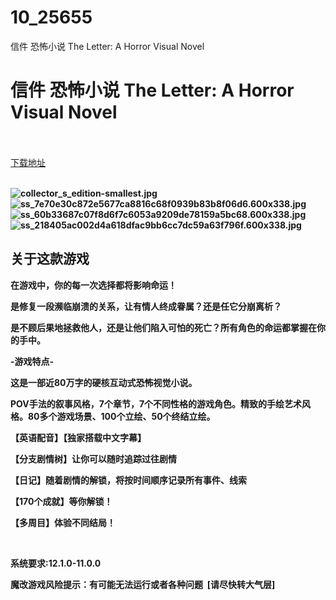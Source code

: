 # 10_25655
信件 恐怖小说 The Letter: A Horror Visual Novel
# 信件 恐怖小说 The Letter: A Horror Visual Novel
 <br/></br>
[下载地址](https://www.switch520.cc/article/25655 "下载地址")
<br/></br>

<p><strong><img title="collector_s_edition-smallest.jpg" src="https://www.switch520.cc/muke_img/2021_12_17_058ddb48e4b7c.jpg" alt="collector_s_edition-smallest.jpg"></strong><br>
<strong><img title="ss_7e70e30c872e5677ca8816c68f0939b83b8f06d6.600x338.jpg" src="https://www.switch520.cc/muke_img/2021_12_17_7cc1205cfcc95.jpg" alt="ss_7e70e30c872e5677ca8816c68f0939b83b8f06d6.600x338.jpg"></strong><br>
<strong><img title="ss_60b33687c07f8d6f7c6053a9209de78159a5bc68.600x338.jpg" src="https://www.switch520.cc/muke_img/2021_12_17_36f56afb3e685.jpg" alt="ss_60b33687c07f8d6f7c6053a9209de78159a5bc68.600x338.jpg"></strong><br>
<strong><img title="ss_218405ac002d4a618dfac9bb6cc7dc59a63f796f.600x338.jpg" src="https://www.switch520.cc/muke_img/2021_12_17_40f14acdb3a98.jpg" alt="ss_218405ac002d4a618dfac9bb6cc7dc59a63f796f.600x338.jpg">&nbsp;</strong></p>
<div class="game_page_autocollapse_ctn">
<div id="aboutThisGame" class="game_page_autocollapse">
<div id="game_area_description" class="game_area_description">
<h2><strong>关于这款游戏</strong></h2>
<p><strong>在游戏中，你的每一次选择都将影响命运！</strong></p>
<p><strong>是修复一段濒临崩溃的关系，让有情人终成眷属？还是任它分崩离析？</strong></p>
<p><strong>是不顾后果地拯救他人，还是让他们陷入可怕的死亡？所有角色的命运都掌握在你的手中。</strong></p>
<p><strong>-游戏特点-</strong></p>
<p><strong>这是一部近80万字的硬核互动式恐怖视觉小说。</strong></p>
<p><strong>POV手法的叙事风格，7个章节，7个不同性格的游戏角色。精致的手绘艺术风格。80多个游戏场景、100个立绘、50个终结立绘。</strong></p>
<p><strong>【英语配音】【独家搭载中文字幕】</strong></p>
<p><strong>【分支剧情树】让你可以随时追踪过往剧情</strong></p>
<p><strong>【日记】随着剧情的解锁，将按时间顺序记录所有事件、线索</strong></p>
<p><strong>【170个成就】等你解锁！</strong></p>
<p><strong>【多周目】体验不同结局！</strong></p>
</div>
<p>&nbsp;</p>
<p><strong>系统要求:12.1.0-11.0.0</strong></p>
<p><strong>魔改游戏风险提示：有可能无法运行或者各种问题 &nbsp;[请尽快转大气层]</strong></p>



</div>
</div>
<p></p> 
